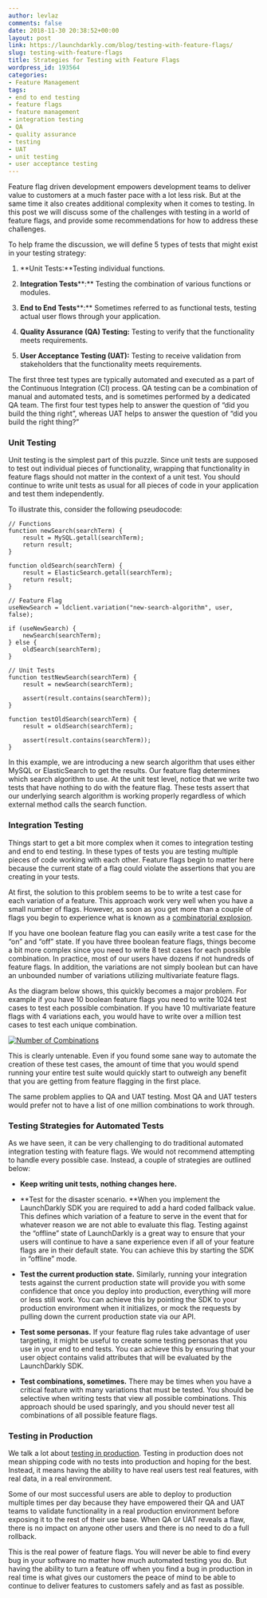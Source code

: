 ```yaml
---
author: levlaz
comments: false
date: 2018-11-30 20:38:52+00:00
layout: post
link: https://launchdarkly.com/blog/testing-with-feature-flags/
slug: testing-with-feature-flags
title: Strategies for Testing with Feature Flags
wordpress_id: 193564
categories:
- Feature Management
tags:
- end to end testing
- feature flags
- feature management
- integration testing
- QA
- quality assurance
- testing
- UAT
- unit testing
- user acceptance testing
---
```


Feature flag driven development empowers development teams to deliver value to customers at a much faster pace with a lot less risk. But at the same time it also creates additional complexity when it comes to testing. In this post we will discuss some of the challenges with testing in a world of feature flags, and provide some recommendations for how to address these challenges.

To help frame the discussion, we will define 5 types of tests that might exist in your testing strategy:



 	
  1. **Unit Tests:**Testing individual functions.

 	
  2. **Integration Tests****:** Testing the combination of various functions or modules.

 	
  3. **End to End Tests****:** Sometimes referred to as functional tests, testing actual user flows through your application.

 	
  4. **Quality Assurance (QA) Testing:** Testing to verify that the functionality meets requirements.

 	
  5. **User Acceptance Testing (UAT):** Testing to receive validation from stakeholders that the functionality meets requirements.


The first three test types are typically automated and executed as a part of the Continuous Integration (CI) process. QA testing can be a combination of manual and automated tests, and is sometimes performed by a dedicated QA team. The first four test types help to answer the question of “did you build the thing right”, whereas UAT helps to answer the question of “did you build the right thing?”


### Unit Testing


Unit testing is the simplest part of this puzzle. Since unit tests are supposed to test out individual pieces of functionality, wrapping that functionality in feature flags should not matter in the context of a unit test. You should continue to write unit tests as usual for all pieces of code in your application and test them independently.

To illustrate this, consider the following pseudocode:

    
    // Functions
    function newSearch(searchTerm) {
        result = MySQL.getall(searchTerm);
        return result;
    }
     
    function oldSearch(searchTerm) {
        result = ElasticSearch.getall(searchTerm);
        return result;
    }
     
    // Feature Flag
    useNewSearch = ldclient.variation("new-search-algorithm", user, false);
     
    if (useNewSearch) {
        newSearch(searchTerm);
    } else {
        oldSearch(searchTerm);
    }
     
    // Unit Tests
    function testNewSearch(searchTerm) {
        result = newSearch(searchTerm);
     
        assert(result.contains(searchTerm));
    }
     
    function testOldSearch(searchTerm) {
        result = oldSearch(searchTerm);
     
        assert(result.contains(searchTerm));
    }


In this example, we are introducing a new search algorithm that uses either MySQL or ElasticSearch to get the results. Our feature flag determines which search algorithm to use. At the unit test level, notice that we write two tests that have nothing to do with the feature flag. These tests assert that our underlying search algorithm is working properly regardless of which external method calls the search function.


### Integration Testing


Things start to get a bit more complex when it comes to integration testing and end to end testing. In these types of tests you are testing multiple pieces of code working with each other. Feature flags begin to matter here because the current state of a flag could violate the assertions that you are creating in your tests.

At first, the solution to this problem seems to be to write a test case for each variation of a feature. This approach work very well when you have a small number of flags. However, as soon as you get more than a couple of flags you begin to experience what is known as a [combinatorial explosion](https://en.wikipedia.org/wiki/Combinatorial_explosion).

If you have one boolean feature flag you can easily write a test case for the “on” and “off” state. If you have three boolean feature flags, things become a bit more complex since you need to write 8 test cases for each possible combination. In practice, most of our users have dozens if not hundreds of feature flags. In addition, the variations are not simply boolean but can have an unbounded number of variations utilizing multivariate feature flags.

As the diagram below shows, this quickly becomes a major problem. For example if you have 10 boolean feature flags you need to write 1024 test cases to test each possible combination. If you have 10 multivariate feature flags with 4 variations each, you would have to write over a million test cases to test each unique combination.

[![Number of Combinations](https://blog.launchdarkly.com/wp-content/uploads/2018/11/Number-of-Combinations.png)](https://blog.launchdarkly.com/wp-content/uploads/2018/11/Number-of-Combinations.png)

This is clearly untenable. Even if you found some sane way to automate the creation of these test cases, the amount of time that you would spend running your entire test suite would quickly start to outweigh any benefit that you are getting from feature flagging in the first place.

The same problem applies to QA and UAT testing. Most QA and UAT testers would prefer not to have a list of one million combinations to work through.


### Testing Strategies for Automated Tests


As we have seen, it can be very challenging to do traditional automated integration testing with feature flags. We would not recommend attempting to handle every possible case. Instead, a couple of strategies are outlined below:



 	
  * ******Keep writing unit tests, nothing changes here.******

 	
  * **Test for the disaster scenario.
**When you implement the LaunchDarkly SDK you are required to add a hard coded fallback value. This defines which variation of a feature to serve in the event that for whatever reason we are not able to evaluate this flag. Testing against the “offline” state of LaunchDarkly is a great way to ensure that your users will continue to have a sane experience even if all of your feature flags are in their default state. You can achieve this by starting the SDK in “offline” mode.

 	
  * **Test the current production state.**
Similarly, running your integration tests against the current production state will provide you with some confidence that once you deploy into production, everything will more or less still work. You can achieve this by pointing the SDK to your production environment when it initializes, or mock the requests by pulling down the current production state via our API.

 	
  * **Test some personas.**
If your feature flag rules take advantage of user targeting, it might be useful to create some testing personas that you use in your end to end tests. You can achieve this by ensuring that your user object contains valid attributes that will be evaluated by the LaunchDarkly SDK.

 	
  * **Test combinations, sometimes.**
There may be times when you have a critical feature with many variations that must be tested. You should be selective when writing tests that view all possible combinations. This approach should be used sparingly, and you should never test all combinations of all possible feature flags.




### Testing in Production


We talk a lot about [testing in production](https://www.meetup.com/Test-in-Production/). Testing in production does not mean shipping code with no tests into production and hoping for the best. Instead, it means having the ability to have real users test real features, with real data, in a real environment.

Some of our most successful users are able to deploy to production multiple times per day because they have empowered their QA and UAT teams to validate functionality in a real production environment before exposing it to the rest of their use base. When QA or UAT reveals a flaw, there is no impact on anyone other users and there is no need to do a full rollback.

This is the real power of feature flags. You will never be able to find every bug in your software no matter how much automated testing you do. But having the ability to turn a feature off when you find a bug in production in real time is what gives our customers the peace of mind to be able to continue to deliver features to customers safely and as fast as possible.
